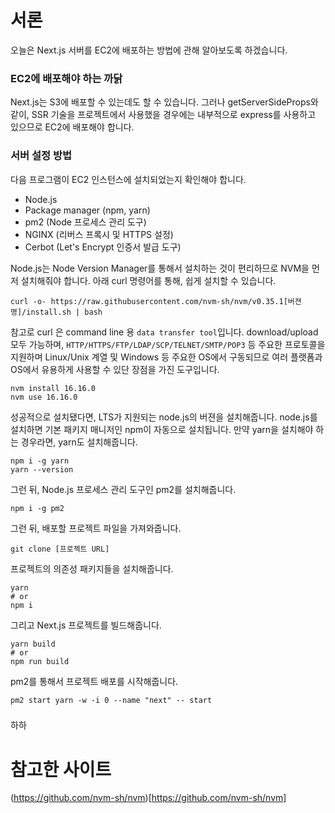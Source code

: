 # 서론

오늘은 Next.js 서버를 EC2에 배포하는 방법에 관해 알아보도록 하겠습니다. 

### EC2에 배포해야 하는 까닭

Next.js는 S3에 배포할 수 있는데도 할 수 있습니다. 그러나 getServerSideProps와 같이, SSR 기술을 프로젝트에서 사용했을 경우에는 내부적으로 express를 사용하고 있으므로 EC2에 배포해야 합니다. 

### 서버 설정 방법

다음 프로그램이 EC2 인스턴스에 설치되었는지 확인해야 합니다. 

- Node.js 
- Package manager (npm, yarn) 
- pm2 (Node 프로세스 관리 도구) 
- NGINX (리버스 프록시 및 HTTPS 설정) 
- Cerbot (Let's Encrypt 인증서 발급 도구) 

Node.js는 Node Version Manager를 통해서 설치하는 것이 편리하므로 NVM을 먼저 설치해줘야 합니다. 아래 curl 명령어를 통해, 쉽게 설치할 수 있습니다. 

```shell
curl -o- https://raw.githubusercontent.com/nvm-sh/nvm/v0.35.1[버젼명]/install.sh | bash
```

참고로 curl 은 command line 용 `data transfer tool`입니다. download/upload 모두 가능하며, `HTTP/HTTPS/FTP/LDAP/SCP/TELNET/SMTP/POP3` 등 주요한 프로토콜을 지원하며 Linux/Unix 계열 및 Windows 등 주요한 OS에서 구동되므로 여러 플랫폼과 OS에서 유용하게 사용할 수 있단 장점을 가진 도구입니다.

```shell
nvm install 16.16.0
nvm use 16.16.0
```

성공적으로 설치됐다면, LTS가 지원되는 node.js의 버젼을 설치해줍니다. node.js를 설치하면 기본 패키지 매니저인 npm이 자동으로 설치됩니다. 만약 yarn을 설치해야 하는 경우라면, yarn도 설치해줍니다. 

```shell
npm i -g yarn
yarn --version 
```

그런 뒤, Node.js 프로세스 관리 도구인 pm2를 설치해줍니다. 

```shell
npm i -g pm2
```

그런 뒤, 배포할 프로젝트 파일을 가져와줍니다. 

```shell
git clone [프로젝트 URL]
```

프로젝트의 의존성 패키지들을 설치해줍니다. 

```shell
yarn
# or
npm i 
```

그리고 Next.js 프로젝트를 빌드해줍니다. 

```shell
yarn build
# or 
npm run build 
```

pm2를 통해서 프로젝트 배포를 시작해줍니다. 

```
pm2 start yarn -w -i 0 --name "next" -- start
```

### 

하하

# 참고한 사이트

(https://github.com/nvm-sh/nvm)[https://github.com/nvm-sh/nvm]

